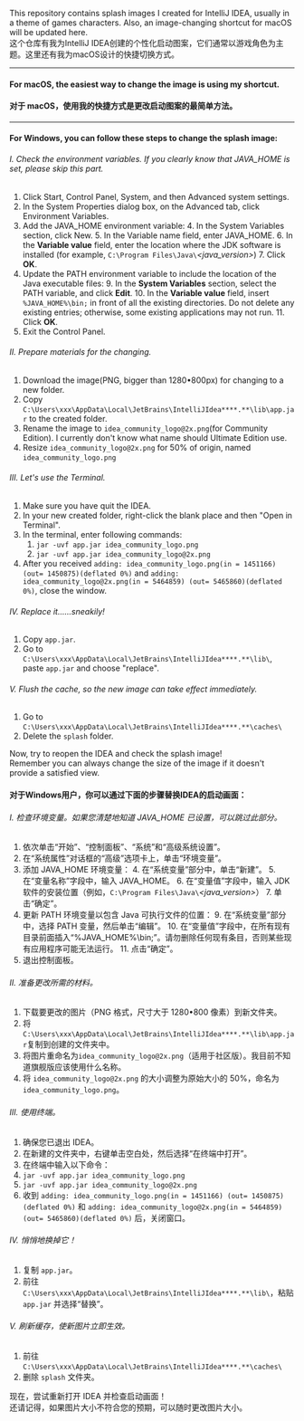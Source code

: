 This repository contains splash images I created for IntelliJ IDEA, usually in a theme of games characters. Also, an image-changing shortcut for macOS will be updated here.      
这个仓库有我为IntelliJ IDEA创建的个性化启动图案，它们通常以游戏角色为主题。这里还有我为macOS设计的快捷切换方式。
  
---------------------------------  
#### For macOS, the easiest way to change the image is using my shortcut.
#### 对于 macOS，使用我的快捷方式是更改启动图案的最简单方法。
  
---------------------------------  
#### For Windows, you can follow these steps to change the splash image:
###### I. Check the environment variables. If you clearly know that JAVA_HOME is set, please skip this part.
1. Click Start, Control Panel, System, and then Advanced system settings.
2. In the System Properties dialog box, on the Advanced tab, click Environment Variables.
3. Add the JAVA_HOME environment variable:
    4. In the System Variables section, click New.
    5. In the Variable name field, enter JAVA_HOME.
    6. In the **Variable value** field, enter the location where the JDK software is installed (for example, `C:\Program Files\Java\`_<java_version>_)
    7. Click **OK**.
8. Update the PATH environment variable to include the location of the Java executable files:
    9. In the **System Variables** section, select the PATH variable, and click **Edit**.
    10. In the **Variable value** field, insert `%JAVA_HOME%\bin;` in front of all the existing directories. Do not delete any existing entries; otherwise, some existing applications may not run.
    11. Click **OK**.
12. Exit the Control Panel.
###### II. Prepare materials for the changing.
1. Download the image(PNG, bigger than 1280•800px) for changing to a new folder.
2. Copy `C:\Users\xxx\AppData\Local\JetBrains\IntelliJIdea****.**\lib\app.jar` to the created folder.
3. Rename the image to `idea_community_logo@2x.png`(for Community Edition). I currently don't know what name should Ultimate Edition use.
4. Resize `idea_community_logo@2x.png` for 50% of origin, named `idea_community_logo.png`
###### III. Let's use the Terminal.
1. Make sure you have quit the IDEA.
2. In your new created folder, right-click the blank place and then "Open in Terminal".
3. In the terminal, enter following commands:
    1. `jar -uvf app.jar idea_community_logo.png`
    2. `jar -uvf app.jar idea_community_logo@2x.png`
4. After you received `adding: idea_community_logo.png(in = 1451166) (out= 1450875)(deflated 0%)` and `adding: idea_community_logo@2x.png(in = 5464859) (out= 5465860)(deflated 0%)`, close the window.
###### IV. Replace it......sneakily!
1. Copy `app.jar`.
2. Go to `C:\Users\xxx\AppData\Local\JetBrains\IntelliJIdea****.**\lib\`, paste `app.jar` and choose "replace".
###### V. Flush the cache, so the new image can take effect immediately.
1. Go to `C:\Users\xxx\AppData\Local\JetBrains\IntelliJIdea****.**\caches\`
2. Delete the `splash` folder.

Now, try to reopen the IDEA and check the splash image!  
Remember you can always change the size of the image if it doesn't provide a satisfied view.

#### 对于Windows用户，你可以通过下面的步骤替换IDEA的启动画面：
###### I. 检查环境变量。如果您清楚地知道 JAVA_HOME 已设置，可以跳过此部分。
1. 依次单击“开始”、“控制面板”、“系统”和“高级系统设置”。
2. 在“系统属性”对话框的“高级”选项卡上，单击“环境变量”。
3. 添加 JAVA_HOME 环境变量：
    4. 在“系统变量”部分中，单击“新建”。
    5. 在“变量名称”字段中，输入 JAVA_HOME。
    6. 在“变量值”字段中，输入 JDK 软件的安装位置（例如，`C:\Program Files\Java\`_<java_version>_）
    7. 单击“确定”。
8. 更新 PATH 环境变量以包含 Java 可执行文件的位置：
    9. 在“系统变量”部分中，选择 PATH 变量，然后单击“编辑”。
    10. 在“变量值”字段中，在所有现有目录前面插入“%JAVA_HOME%\bin;”。请勿删除任何现有条目，否则某些现有应用程序可能无法运行。
    11. 点击“确定”。
12. 退出控制面板。
###### II. 准备更改所需的材料。
1. 下载要更改的图片（PNG 格式，尺寸大于 1280•800 像素）到新文件夹。
2. 将`C:\Users\xxx\AppData\Local\JetBrains\IntelliJIdea****.**\lib\app.jar`复制到创建的文件夹中。
3. 将图片重命名为`idea_community_logo@2x.png`（适用于社区版）。我目前不知道旗舰版应该使用什么名称。
4. 将 `idea_community_logo@2x.png` 的大小调整为原始大小的 50%，命名为 `idea_community_logo.png`。
###### III. 使用终端。
1. 确保您已退出 IDEA。
2. 在新建的文件夹中，右键单击空白处，然后选择“在终端中打开”。
3. 在终端中输入以下命令：
4. `jar -uvf app.jar idea_community_logo.png`
5. `jar -uvf app.jar idea_community_logo@2x.png`
6. 收到 `adding: idea_community_logo.png(in = 1451166) (out= 1450875)(deflated 0%)` 和 `adding: idea_community_logo@2x.png(in = 5464859) (out= 5465860)(de​​flated 0%)` 后，关闭窗口。
###### IV. 悄悄地换掉它！
1. 复制 `app.jar`。
2. 前往 `C:\Users\xxx\AppData\Local\JetBrains\IntelliJIdea****.**\lib\`，粘贴 `app.jar` 并选择“替换”。
###### V. 刷新缓存，使新图片立即生效。
1. 前往 `C:\Users\xxx\AppData\Local\JetBrains\IntelliJIdea****.**\caches\`
2. 删除 `splash` 文件夹。

现在，尝试重新打开 IDEA 并检查启动画面！  
还请记得，如果图片大小不符合您的预期，可以随时更改图片大小。